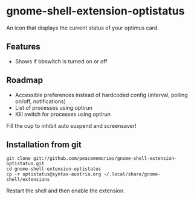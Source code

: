 # gnome-shell-extension-optistatus

An icon that displays the current status of your optimus card.

## Features
   * Shows if bbswitch is turned on or off

## Roadmap
   * Accessible preferences instead of hardcoded config (interval, polling on/off, notifications)
   * List of processes using optirun
   * Kill switch for processes using optirun

Fill the cup to inhibit auto suspend and screensaver!

## Installation from git

    git clone git://github.com/peacememories/gnome-shell-extension-optistatus.git
    cd gnome-shell-extension-optistatus
    cp -r optistatus@syntax-austria.org ~/.local/share/gnome-shell/extensions

Restart the shell and then enable the extension.
